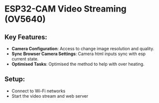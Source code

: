 # ESP32-CAM Video Streaming (OV5640)

## Key Features:
- **Camera Configuration**: Access to change image resolution and quality.
- **Sync Browser Camera Settings**: Camera html inputs sync with esp current state.
- **Optimised Tasks**: Optimised the method to help with over heating.

## Setup:
- Connect to Wi-Fi networks
- Start the video stream and web server
